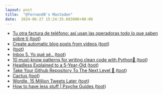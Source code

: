 ```yaml
---
layout: post
title:  "@fernand0's Mastodon"
date:  2024-06-27 15:24:35.603000+00:00
---
```

*  [Tu otra factura de teléfono: así usan las operadoras todo lo que saben sobre ti ](https://www.elconfidencial.com/tecnologia/2022-04-08/datos-personales-operadores-fibras-movil_3405245) ([toot](https://mastodon.social/@fernand0/112689274919458457))
*  [Create automatic blog posts from videos ](https://dev.to/karinakato/create-automatic-blog-posts-from-videos-1c6) ([toot](https://mastodon.social/@fernand0/112689039672136799))
*  [ ](https://paquita.masto.host/@manu) ([toot](https://mastodon.social/@fernand0/112688518177074547))
*  [Inbox 5. Yo qué sé.. ](https://mastodon.social/@fernand0/112688466441417615) ([toot](https://mastodon.social/@fernand0/112688466441417615))
*  [10 must-know patterns for writing clean code with Python🐍 ](https://dev.to/alexomeyer/10-must-know-patterns-for-writing-clean-code-with-python-56b) ([toot](https://mastodon.social/@fernand0/112688301736165341))
*  [Headless Explained to a 5-Year-Old ](https://dev.to/medusajs/headless-explained-to-a-5-year-old-56b) ([toot](https://mastodon.social/@fernand0/112688141236260406))
*  [Take Your Github Repository To The Next Level 🚀️ ](https://dev.to/eludadev/take-your-github-repository-to-the-next-level-17g) ([toot](https://mastodon.social/@fernand0/112687943850663512))
*  [Cactus ](https://www.flickr.com/photos/fernand0/53794777903) ([toot](https://mastodon.social/@fernand0/112687891538447205))
*  [Wordle, 15 Million Tweets Later ](https://observablehq.com/@rlesser/wordle-twitter-exploratio) ([toot](https://mastodon.social/@fernand0/112687584257505886))
*  [How to have less stuff \| Psyche Guides ](https://psyche.co/guides/how-to-free-yourself-from-your-stuff-to-save-money-and-the-plane) ([toot](https://mastodon.social/@fernand0/112685975002831716))
